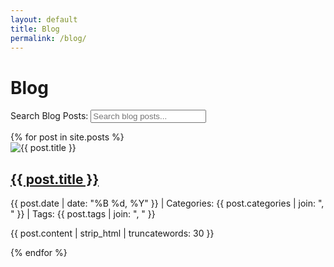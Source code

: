 ```yaml
---
layout: default
title: Blog
permalink: /blog/
---
```


<div class="banner">
  <h1>Blog</h1>
</div>

<!-- Search input with label -->
<label for="search-input">Search Blog Posts:</label>
<input type="text" id="search-input" placeholder="Search blog posts..." />

<!-- Search results -->
<ul id="results-container"></ul>

<!-- Blog Post Cards -->
<div class="blog-grid">
  {% for post in site.posts %}
  <article class="blog-card">
    <img src="{{ post.header.image | relative_url }}" alt="{{ post.title }}">
    <h2><a href="{{ post.url }}">{{ post.title }}</a></h2>
    <p class="meta">{{ post.date | date: "%B %d, %Y" }} | Categories: {{ post.categories | join: ", " }} | Tags: {{ post.tags | join: ", " }}</p>
    <p>
      {{ post.content | strip_html | truncatewords: 30 }}
    </p>
  </article>
  {% endfor %}
</div>

<!-- Include the search script -->
<script src="{{ '/assets/js/simple-jekyll-search.min.js' | relative_url }}"></script>

<script>
  SimpleJekyllSearch({
    searchInput: document.getElementById('search-input'),
    resultsContainer: document.getElementById('results-container'),
    json: '{{ "/search.json" | relative_url }}',
    searchResultTemplate: '<li><a href="{url}">{title}</a><br><small>{date} | Categories: {categories} | Tags: {tags}</small></li>',
    noResultsText: 'No results found',
    limit: 10,
    fuzzy: false,
    exclude: [''],
    searchFields: ['title', 'categories', 'tags']
  });
</script>
